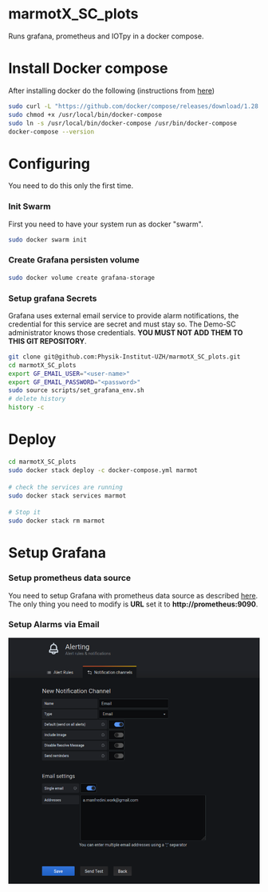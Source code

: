 # marmotX_SC_plots

Runs grafana, prometheus and IOTpy in a docker compose.

# Install Docker compose

After installing docker do the following (instructions from [here](https://docs.docker.com/compose/install/))

```bash
sudo curl -L "https://github.com/docker/compose/releases/download/1.28.5/docker-compose-$(uname -s)-$(uname -m)" -o /usr/local/bin/docker-compose
sudo chmod +x /usr/local/bin/docker-compose
sudo ln -s /usr/local/bin/docker-compose /usr/bin/docker-compose
docker-compose --version
```

# Configuring
You need to do this only the first time.

### Init Swarm
First you need to have your system run as docker "swarm".
```bash
sudo docker swarm init
```
### Create Grafana persisten volume
```bash
sudo docker volume create grafana-storage
```

### Setup grafana Secrets
Grafana uses external email service to provide alarm notifications, the credential for this service are secret and must stay so.
The Demo-SC administrator knows those credentials. **YOU MUST NOT ADD THEM TO THIS GIT REPOSITORY**.

```bash
git clone git@github.com:Physik-Institut-UZH/marmotX_SC_plots.git
cd marmotX_SC_plots
export GF_EMAIL_USER="<user-name>"
export GF_EMAIL_PASSWORD="<password>"
sudo source scripts/set_grafana_env.sh
# delete history
history -c 
```

# Deploy

```bash
cd marmotX_SC_plots
sudo docker stack deploy -c docker-compose.yml marmot

# check the services are running
sudo docker stack services marmot

# Stop it
sudo docker stack rm marmot
```

# Setup Grafana

### Setup prometheus data source

You need to setup Grafana with prometheus data source as described [here](https://grafana.com/docs/grafana/latest/datasources/prometheus/).
The only thing you need to modify is **URL** set it to **http://prometheus:9090**.

### Setup Alarms via Email

![alt text](https://raw.githubusercontent.com/Physik-Institut-UZH/marmotX_SC_plots/main/images/grafana_alarms.png)

